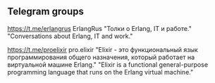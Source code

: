 ## Telegram groups


https://t.me/erlangrus ErlangRus "Толки о Erlang, IT и работе." "Conversations about Erlang, IT and work."

https://t.me/proelixir pro.elixir "Elixir - это функциональный язык программирования общего назначения, который работает на виртуальной машине Erlang." "Elixir is a functional general-purpose programming language that runs on the Erlang virtual machine."
